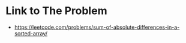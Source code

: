 # Link to The Problem
- https://leetcode.com/problems/sum-of-absolute-differences-in-a-sorted-array/